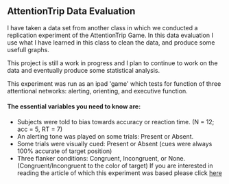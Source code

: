 ## AttentionTrip Data Evaluation

I have taken a data set from another class in which we conducted a replication experiment of the AttentionTrip Game.
In this data evaluation I use what I have learned in this class to clean the data, and produce some usefull graphs. 

This project is still a work in progress and I plan to continue to work on the data and eventually produce some statistical analysis.


This experiment was run as an ipad 'game' which tests for function of three attentional networks: alerting, orienting, and executive function.
#### The essential variables you need to know are: 
 - Subjects were told to bias towards accuracy or reaction time. (N = 12; acc = 5, RT = 7)
 - An alerting tone was played on some trials: Present or Absent.
 - Some trials were visually cued: Present or Absent (cues were always 100% accurate of target position)
 - Three flanker conditions: Congruent, Incongruent, or None. (Congruent/Incongruent to the color of target)
If you are interested in reading the article of which this experiment was based please click [here](http://dx.doi.org/10.1016/j.jneumeth.2017.07.008)
